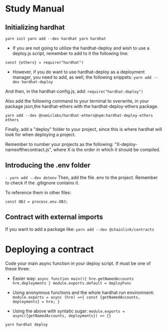 # Study Manual

## Initializing hardhat

`yarn init
yarn add --dev hardhat
yarn hardhat`

- If you are not going to utilize the hardhat-deploy and wish to use a deploy.js script, remember to add to it the following line:

`const {ethers} = require("hardhat")`

- However, if you do want to use hardhat-deploy as a deployment manager, you need to add, as well, the following snippets:
  `yarn add --dev hardhat-deploy`

And then, in the hardhat-config.js, add:
`require("hardhat-deploy")`

Also add the following command to your terminal to overwrite, in your package json,the hardhat-ethers with the hardhat-deploy-ethers package.

`yarn add --dev @nomiclabs/hardhat-ethers@npm:hardhat-deploy-ethers ethers`

Finally, add a "deploy" folder to your project, since this is where hardhat will look for when deploying a project.

Remember to number your projects as the following:
"X-deploy-nameofthecontract.js", where X is the order in which it should be compiled.

## Introducing the .env folder

`- yarn add --dev dotenv`
Then, add the file .env to the project.
Remember to check if the .gitignore contains it.

To reference them in other files:

`const OBJ = process.env.OBJ;`

## Contract with external imports

If you want to add a package like:
`yarn add --dev @chainlink/contracts`

# Deploying a contract

Code your main async function in your deploy script.
If must be one of these three:

- Easier way:
  `async function main(){
    hre.getNamedAccounts
    hre.deployments
}
module.exports.default = deployFunc`

- Using anonymous functions and the whole hardhat run environment:
  `module.exports = async (hre) =>{
    const {getNamedAccounts, deployments} = hre;
} 
`

- Using the above with syntatic sugar:
  `module.exports = async({getNamedAccounts, deployments}) => {}`

`yarn hardhat deploy`
